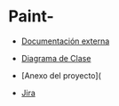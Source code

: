 # Paint-

* [Documentación externa](https://github.com/Sof-valur/Paint-/files/8784263/Documentacion.externa.pdf)

* [Diagrama de Clase](https://user-images.githubusercontent.com/62963590/170638956-d2a98638-4164-460b-ad27-ddf34bbd5b8e.jpeg
)
* [Anexo del proyecto](
* [Jira](https://paint-mas-mas.atlassian.net/jira/software/projects/PAIN/boards/1)
